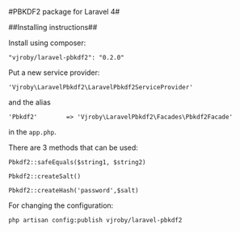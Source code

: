 #PBKDF2 package for Laravel 4#

##Installing instructions##

Install using composer:

```
"vjroby/laravel-pbkdf2": "0.2.0"
```

Put a new service provider:

```
'Vjroby\LaravelPbkdf2\LaravelPbkdf2ServiceProvider'
```

and the alias


```
'Pbkdf2'		=> 'Vjroby\LaravelPbkdf2\Facades\Pbkdf2Facade'
```

in the ``` app.php ```.

There are 3 methods that can be used:


```
Pbkdf2::safeEquals($string1, $string2)
```

```
Pbkdf2::createSalt()
```

```
Pbkdf2::createHash('password',$salt)
```

For changing the configuration:

```
php artisan config:publish vjroby/laravel-pbkdf2
```
